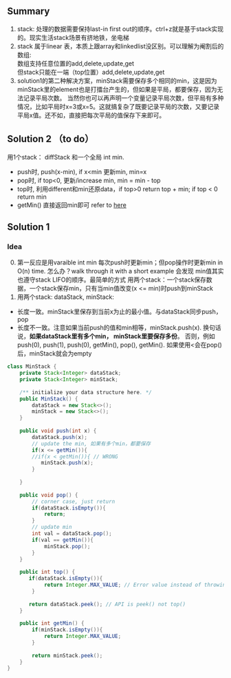 ## Summary
1. stack: 处理的数据需要保持last-in first out的顺序。ctrl+z就是基于stack实现的。现实生活stack场景有挤地铁，坐电梯
2. stack 属于linear 表，本质上跟array和linkedlist没区别。可以理解为阉割后的数组:  
数组支持任意位置的add,delete,update,get    
但stack只能在一端（top位置）add,delete,update,get
3. solution1的第二种解决方案，minStack需要保存多个相同的min，这是因为minStack里的element也是打擂台产生的，但如果是平局，都要保存，因为无法记录平局次数。
当然你也可以再声明一个变量记录平局次数，但平局有多种情况，比如平局时x=3或x=5。这就搞复杂了既要记录平局的次数，又要记录平局x值。还不如，直接把每次平局的值保存下来即可。
## Solution 2 （to do）
用1个stack： diffStack 和一个全局 int min.  
* push时, push(x-min), if x<min 更新min, min=x
* pop时, if top<0, 更新/increase min, min = min - top
* top时, 利用different和min还原data，if top>0 return top + min; if top < 0 return min
* getMin() 直接返回min即可
refer to [here](https://leetcode.com/problems/min-stack/discuss/49031/Share-my-Java-solution-with-ONLY-ONE-stack)

## Solution 1
### Idea
0. 第一反应是用varaible int min 每次push时更新min；但pop操作时更新min in O(n) time. 怎么办？walk through it with a short example 会发现
min值其实也遵守stack LIFO的顺序。最简单的方式 用两个stack：一个stack保存数据，一个stack保存min，只有当min值改变(x <= min)时push到minStack
1. 用两个stack: dataStack, minStack:   
* 长度一致。minStack里保存到当前x为止的最小值。与dataStack同步push，pop
* 长度不一致。注意如果当前push的值和min相等，minStack.push(x). 换句话说，**如果dataStack里有多个min， minStack里要保存多份**。
否则，例如 push(0), push(1), push(0), getMin(), pop(), getMin(). 如果使用<会在pop()后，minStack就会为empty    
  
```java
class MinStack {
    private Stack<Integer> dataStack;
    private Stack<Integer> minStack;
    
    /** initialize your data structure here. */
    public MinStack() {
        dataStack = new Stack<>();
        minStack = new Stack<>();
    }
    
    public void push(int x) {
        dataStack.push(x);
        // update the min, 如果有多个min，都要保存
        if(x <= getMin()){
        //if(x < getMin()){ // WRONG
           minStack.push(x); 
        }
        
    }
    
    public void pop() {
        // corner case, just return
        if(dataStack.isEmpty()){
            return;
        } 
        // update min 
        int val = dataStack.pop();
        if(val == getMin()){
            minStack.pop();
        }
    }
    
    public int top() {
       if(dataStack.isEmpty()){
            return Integer.MAX_VALUE; // Error value instead of throwing exception
        } 
        
       return dataStack.peek(); // API is peek() not top()
    }
    
    public int getMin() {
        if(minStack.isEmpty()){
            return Integer.MAX_VALUE;
        }
        
        return minStack.peek(); 
    }
}
```

